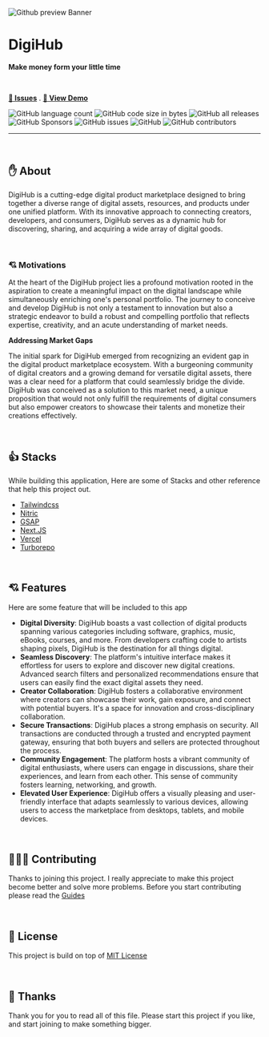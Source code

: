 <!-- PROJECT INFO -->

![Github preview Banner](https://github.com/nyomansunima/digihub/assets/54091887/7b8dd05a-f1cb-4b9e-9920-e26fcfd29daa)

# DigiHub

**Make money form your little time**

<br/>

[**🐛 Issues**](https://github.com/nyomansunima/digihub/issues) . [**🚀 View Demo**](https://digihub.sonibble.com)

![GitHub language count](https://img.shields.io/github/languages/count/nyomansunima/digihub?color=green&label=Languages)
![GitHub code size in bytes](https://img.shields.io/github/languages/code-size/nyomansunima/digihub?color=pink&label=Code%20Size)
![GitHub all releases](https://img.shields.io/github/downloads/nyomansunima/digihub/total)
![GitHub Sponsors](https://img.shields.io/github/sponsors/nyomansunima?color=violet)
![GitHub issues](https://img.shields.io/github/issues/nyomansunima/digihub?color=red)
![GitHub](https://img.shields.io/github/license/nyomansunima/digihub)
![GitHub contributors](https://img.shields.io/github/contributors/nyomansunima/digihub?color=green)

---

<br/>

<!-- ABOUT -->

## ✋ About

DigiHub is a cutting-edge digital product marketplace designed to bring together a diverse range of digital assets, resources, and products under one unified platform. With its innovative approach to connecting creators, developers, and consumers, DigiHub serves as a dynamic hub for discovering, sharing, and acquiring a wide array of digital goods.

<br/>

### 💘 Motivations

At the heart of the DigiHub project lies a profound motivation rooted in the aspiration to create a meaningful impact on the digital landscape while simultaneously enriching one's personal portfolio. The journey to conceive and develop DigiHub is not only a testament to innovation but also a strategic endeavor to build a robust and compelling portfolio that reflects expertise, creativity, and an acute understanding of market needs.

**Addressing Market Gaps**

The initial spark for DigiHub emerged from recognizing an evident gap in the digital product marketplace ecosystem. With a burgeoning community of digital creators and a growing demand for versatile digital assets, there was a clear need for a platform that could seamlessly bridge the divide. DigiHub was conceived as a solution to this market need, a unique proposition that would not only fulfill the requirements of digital consumers but also empower creators to showcase their talents and monetize their creations effectively.

<br/>

<!-- STACKS -->

## 👍 Stacks

While building this application, Here are some of Stacks and other reference that help this project out.

- [Tailwindcss](https://tailwindcss.com)
- [Nitric](https://nitric.io)
- [GSAP](https://greenshock.com)
- [Next.JS](https://nextjs.org)
- [Vercel](https://vercel.com)
- [Turborepo](https://turbo.build)

<br/>

<!-- FEATURES -->

## 💘 Features

Here are some feature that will be included to this app

- **Digital Diversity**: DigiHub boasts a vast collection of digital products spanning various categories including software, graphics, music, eBooks, courses, and more. From developers crafting code to artists shaping pixels, DigiHub is the destination for all things digital.
- **Seamless Discovery**: The platform's intuitive interface makes it effortless for users to explore and discover new digital creations. Advanced search filters and personalized recommendations ensure that users can easily find the exact digital assets they need.
- **Creator Collaboration**: DigiHub fosters a collaborative environment where creators can showcase their work, gain exposure, and connect with potential buyers. It's a space for innovation and cross-disciplinary collaboration.
- **Secure Transactions**: DigiHub places a strong emphasis on security. All transactions are conducted through a trusted and encrypted payment gateway, ensuring that both buyers and sellers are protected throughout the process.
- **Community Engagement**: The platform hosts a vibrant community of digital enthusiasts, where users can engage in discussions, share their experiences, and learn from each other. This sense of community fosters learning, networking, and growth.
- **Elevated User Experience**: DigiHub offers a visually pleasing and user-friendly interface that adapts seamlessly to various devices, allowing users to access the marketplace from desktops, tablets, and mobile devices.

<br/>
<!-- CONTRIBUTINGS -->

## 🧑🏿‍💻 Contributing

Thanks to joining this project. I really appreciate to make this project become better and solve more problems. Before you start contributing please read the [Guides](.CONTRIBUTING.md)

<br/>

<!-- LICENSE -->

## 🪪 License

This project is build on top of [MIT License](LICENSE)

<br/>

## 🎉 Thanks

Thank you for you to read all of this file. Please start this project if you like, and start joining to make something bigger.
